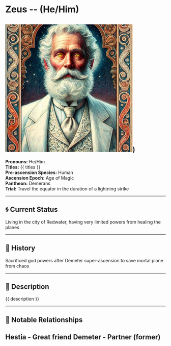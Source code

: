 # Zeus  --  (He/Him)

<!-- Optional  -->
<img src="Zeus.jpg" alt="Zeus" style="width:400px;"/>)
---

**Pronouns:** He/Him  
**Titles:** {{ titles }}  
**Pre-ascension Species:** Human  
**Ascension Epoch:** Age of Magic  
**Pantheon:** Demerans  
**Trial:** Travel the equator in the duration of a lightning strike

---

## 🌀 Current Status
Living in the city of Redwater, having very limited powers from healing the planes

---

## 📜 History
Sacrificed god powers after Demeter super-ascension to save mortal plane from chaos

---

## 🧠 Description
{{ description }}

---

## 🧩 Notable Relationships
Hestia - Great friend Demeter - Partner (former)
---

